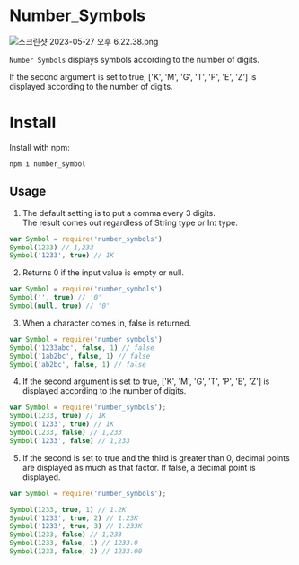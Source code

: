 # Number_Symbols

![스크린샷 2023-05-27 오후 6.22.38.png](..%2F..%2F%EC%8A%A4%ED%81%AC%EB%A6%B0%EC%83%B7%202023-05-27%20%EC%98%A4%ED%9B%84%206.22.38.png)

`Number Symbols` displays symbols according to the number of digits.

If the second argument is set to true, ['K', 'M', 'G', 'T', 'P', 'E', 'Z'] is displayed according to the number of digits.

# Install
Install with npm:
```
npm i number_symbol
```

## Usage

1. The default setting is to put a comma every 3 digits.<br>
   The result comes out regardless of String type or Int type.
```js
var Symbol = require('number_symbols')
Symbol(1233) // 1,233
Symbol('1233', true) // 1K
```
2. Returns 0 if the input value is empty or null.
```js
var Symbol = require('number_symbols')
Symbol('', true) // '0'
Symbol(null, true) // '0'
```
3. When a character comes in, false is returned.
```js
var Symbol = require('number_symbols')
Symbol('1233abc', false, 1) // false
Symbol('1ab2bc', false, 1) // false
Symbol('ab2bc', false, 1) // false
```
4. If the second argument is set to true, ['K', 'M', 'G', 'T', 'P', 'E', 'Z'] is displayed according to the number of digits.
```js
var Symbol = require('number_symbols');
Symbol(1233, true) // 1K
Symbol('1233', true) // 1K
Symbol(1233, false) // 1,233
Symbol('1233', false) // 1,233
```
5. If the second is set to true and the third is greater than 0, decimal points are displayed as much as that factor. If false, a decimal point is displayed.
```js
var Symbol = require('number_symbols');

Symbol(1233, true, 1) // 1.2K
Symbol('1233', true, 2) // 1.23K
Symbol('1233', true, 3) // 1.233K
Symbol(1233, false) // 1,233
Symbol(1233, false, 1) // 1233.0
Symbol(1233, false, 2) // 1233.00
```